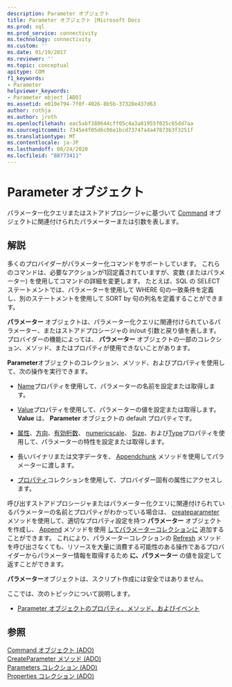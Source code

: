 ```yaml
---
description: Parameter オブジェクト
title: Parameter オブジェクト |Microsoft Docs
ms.prod: sql
ms.prod_service: connectivity
ms.technology: connectivity
ms.custom: ''
ms.date: 01/19/2017
ms.reviewer: ''
ms.topic: conceptual
apitype: COM
f1_keywords:
- Parameter
helpviewer_keywords:
- Parameter object [ADO]
ms.assetid: e010e794-7f0f-4026-8b5b-37328e437d63
author: rothja
ms.author: jroth
ms.openlocfilehash: eac5abf388644cff05c4a3a81955f025c65dd7aa
ms.sourcegitcommit: 7345e4f05d6c06e1bcd73747a4a47873b3f3251f
ms.translationtype: MT
ms.contentlocale: ja-JP
ms.lasthandoff: 08/24/2020
ms.locfileid: "88773411"
---
```

# <a name="parameter-object"></a>Parameter オブジェクト
パラメーター化クエリまたはストアドプロシージャに基づいて [Command](./command-object-ado.md) オブジェクトに関連付けられたパラメーターまたは引数を表します。  
  
## <a name="remarks"></a>解説  
 多くのプロバイダーがパラメーター化コマンドをサポートしています。 これらのコマンドは、必要なアクションが1回定義されていますが、変数 (またはパラメーター) を使用してコマンドの詳細を変更します。 たとえば、SQL の SELECT ステートメントでは、パラメーターを使用して WHERE 句の一致条件を定義し、別のステートメントを使用して SORT by 句の列名を定義することができます。  
  
 **パラメーター** オブジェクトは、パラメーター化クエリに関連付けられているパラメーター、またはストアドプロシージャの in/out 引数と戻り値を表します。 プロバイダーの機能によっては、 **パラメーター** オブジェクトの一部のコレクション、メソッド、またはプロパティが使用できないことがあります。  
  
 **Parameter**オブジェクトのコレクション、メソッド、およびプロパティを使用して、次の操作を実行できます。  
  
-   [Name](./name-property-ado.md)プロパティを使用して、パラメーターの名前を設定または取得します。  
  
-   [Value](./value-property-ado.md)プロパティを使用して、パラメーターの値を設定または取得します。 **Value** は、 **Parameter** オブジェクトの default プロパティです。  
  
-   [属性](./attributes-property-ado.md)、[方向](./direction-property.md)、[有効桁数](./precision-property-ado.md)、 [numericscale](./numericscale-property-ado.md)、 [Size](./size-property-ado-parameter.md)、および[Type](./type-property-ado.md)プロパティを使用して、パラメーターの特性を設定または取得します。  
  
-   長いバイナリまたは文字データを、 [Appendchunk](./appendchunk-method-ado.md) メソッドを使用してパラメーターに渡します。  
  
-   [プロパティ](./properties-collection-ado.md)コレクションを使用して、プロバイダー固有の属性にアクセスします。  
  
 呼び出すストアドプロシージャまたはパラメーター化クエリに関連付けられているパラメーターの名前とプロパティがわかっている場合は、 [createparameter](./createparameter-method-ado.md) メソッドを使用して、適切なプロパティ設定を持つ **パラメーター** オブジェクトを作成し、 [Append](./append-method-ado.md) メソッドを使用 [してパラメーターコレクションに](./parameters-collection-ado.md) 追加することができます。 これにより、パラメーターコレクションの [Refresh](./refresh-method-ado.md) メソッドを呼び出さなくても、リソースを大量に消費する可能性のある操作であるプロバイダーからパラメーター情報を取得するため **に、パラメーター** の値を設定して返すことができます。  
  
 **パラメーター**オブジェクトは、スクリプト作成には安全ではありません。  
  
 ここでは、次のトピックについて説明します。  
  
-   [Parameter オブジェクトのプロパティ、メソッド、およびイベント](./parameter-object-properties-methods-and-events.md)  
  
## <a name="see-also"></a>参照  
 [Command オブジェクト (ADO)](./command-object-ado.md)   
 [CreateParameter メソッド (ADO)](./createparameter-method-ado.md)   
 [Parameters コレクション (ADO)](./parameters-collection-ado.md)   
 [Properties コレクション (ADO)](./properties-collection-ado.md)